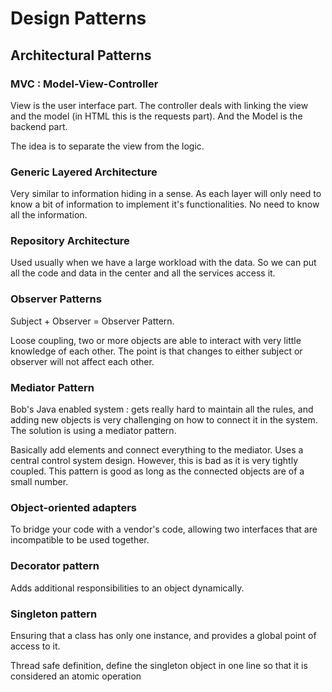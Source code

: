 # Design Patterns

## Architectural Patterns

### MVC : Model-View-Controller

View is the user interface part. The controller deals with linking the view and the model (in HTML this is the requests part). And the Model is the backend part.

The idea is to separate the view from the logic.

### Generic Layered Architecture

Very similar to information hiding in a sense. As each layer will only need to know a bit of information to implement it's functionalities. No need to know all the information.

### Repository Architecture

Used usually when we have a large workload with the data. So we can put all the code and data in the center and all the services access it.

### Observer Patterns

Subject + Observer = Observer Pattern.

Loose coupling, two or more objects are able to interact with very little knowledge of each other. The point is that changes to either subject or observer will not affect each other.

### Mediator Pattern

Bob's Java enabled system : gets really hard to maintain all the rules, and adding new objects is very challenging on how to connect it in the system. The solution is using a mediator pattern.

Basically add elements and connect everything to the mediator. Uses a central control system design. However, this is bad as it is very tightly coupled. This pattern is good as long as the connected objects are of a small number.

### Object-oriented adapters

To bridge your code with a vendor's code, allowing two interfaces that are incompatible to be used together.

### Decorator pattern
Adds additional responsibilities to an object dynamically.

### Singleton pattern
Ensuring that a class has only one instance, and provides a global point of access to it.

Thread safe definition, define the singleton object in one line so that it is considered an atomic operation
